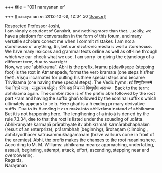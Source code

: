 +++
title = "001 narayanan er"

+++
[[narayanan er	2012-10-09, 12:34:50 [Source](https://groups.google.com/g/bvparishat/c/N2sAfYFoHqI)]]



Respected Professor Joshi,  
I am simply a student of Sanskrit, and nothing more than that. Luckily, we have a platform for conversation in the form of this forum, and many versatile scholars correct me when I commit mistakes. I am not a storehouse of anything, Sir, but our electronic media is well a storehouse. We have many lexicons and grammar texts online as well as off-line through which we can check what we use. I am sorry for giving the etymology of a different term, due to oversight.  
Now, we see "abhikrama". Abhi is the prefix. kramu pādavikṣepe (stepping foot) is the root in Atmanepada, forms the verb kramate (one steps his/her feet). Viṣṇu incarnated for putting his three special steps and became Trivikrama (one having three special steps). The Vedic hymn: इदं विष्णुर्विचक्रमे त्रेधा निदधे पदम्। समूढमस्य पाँसुरे। त्रीणि पदा विचक्रमे विष्णुर्गोपा अदाभ्यः। Back to the term: abhikrama again. The combination is of the prefix abhi followed by the root part kram and having the suffix ghañ followed by the nominal suffix s which ultimately appears to be ḥ. Here ghañ is a ñ ending primary derivative suffix. Due to its ñ ending it can make into abhikrāma instead of abhikrama. But it is not happening here. The lengthening of a into ā is denied by the rule 7.3.34, due to that the root is listed under the sounding of udātta. Abhikramyate karmaṇā prārabhyate ity abhikramaḥ karmārabdhaphalam (result of an enterprize), prārambhaḥ (beginning), ārohaṇam (climbing), abhītayodhāder śatrusammukhagamanam (brave varlours come in front of the enemies). Abhi, the prefix makes the changes to the root meaning here.  
According to M. M. Williams: abhikrama means: approaching, undertaking, assault, beginning, attempt, attack, effort, ascending, stepping near and overpowering.  
Regards,  
Narayanan  
  

